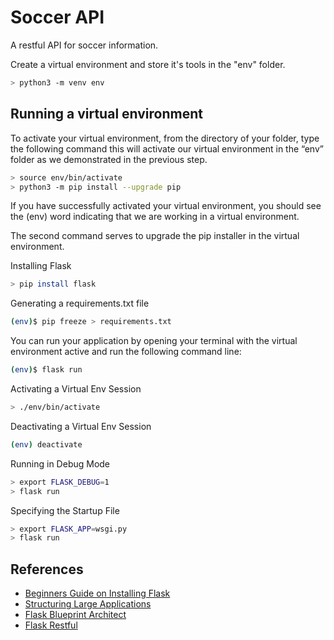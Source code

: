 # Soccer API

A restful API for soccer information.

Create a virtual environment and store it's tools in the "env" folder.

```bash
> python3 -m venv env
```

## Running a virtual environment

To activate your virtual environment, from the directory of your folder, type the following command this will activate our virtual environment in the “env” folder as we demonstrated in the previous step.

```bash
> source env/bin/activate
> python3 -m pip install --upgrade pip
```

If you have successfully activated your virtual environment, you should see the (env) word indicating that we are working in a virtual environment.

The second command serves to upgrade the pip installer in the virtual environment.

Installing Flask

```bash
> pip install flask
```

Generating a requirements.txt file

```bash
(env)$ pip freeze > requirements.txt
```

You can run your application by opening your terminal with the virtual environment active and run the following command line:

```bash
(env)$ flask run
```

Activating a Virtual Env Session

```bash
> ./env/bin/activate
```

Deactivating a Virtual Env Session

```bash
(env) deactivate
```

Running in Debug Mode

```bash
> export FLASK_DEBUG=1
> flask run
```

Specifying the Startup File

```bash
> export FLASK_APP=wsgi.py
> flask run
```



## References
* [Beginners Guide on Installing Flask](https://www.section.io/engineering-education/complete-guide-on-installing-flask-for-beginners/)
* [Structuring Large Applications](https://www.section.io/engineering-education/structuring-large-applications-with-blueprints-and-application-factory-in-flask/)
* [Flask Blueprint Architect](https://realpython.com/flask-blueprint/)
* [Flask Restful](https://dev.to/paurakhsharma/flask-rest-api-part-2-better-structure-with-blueprint-and-flask-restful-2n93)
